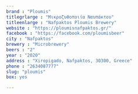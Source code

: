```yaml
---
brand : "Ploumis"
titlegrlarge : "Μικροζυθοποιία Ναυπάκτου"
titleenlarge : "Nafpaktos Ploumis Brewery"
website : "https://ploumisnafpaktos.gr/"
facebook : "https://facebook.com/ploumisbeer"
city : "Nafpaktos"
brewery : "Microbrewery"
beers : "2"
year : "2020"
address : "Xiropigado, Nafpaktos, 30300, Greece"
phone : "2634087777"
slug: "ploumis"
box: yes

---
```

